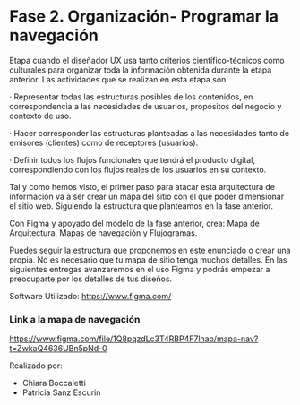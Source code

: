 # Fase 2. Organización- Programar la navegación

Etapa cuando el diseñador UX usa tanto criterios científico-técnicos como culturales para organizar toda la información obtenida durante la etapa anterior. Las actividades que se realizan en esta etapa son:

·        Representar todas las estructuras posibles de los contenidos, en correspondencia a las necesidades de usuarios, propósitos del negocio y contexto de uso.

·        Hacer corresponder las estructuras planteadas a las necesidades tanto de emisores (clientes) como de receptores (usuarios).

·        Definir todos los flujos funcionales que tendrá el producto digital, correspondiendo con los flujos reales de los usuarios en su contexto.

Tal y como hemos visto, el primer paso para atacar esta arquitectura de información va a ser crear un mapa del sitio con el que poder dimensionar el sitio web. Siguiendo la estructura que planteamos en la fase anterior. 

Con Figma y apoyado del modelo de la fase anterior, crea: Mapa de Arquitectura, Mapas de navegación y Flujogramas.

Puedes seguir la estructura que proponemos en este enunciado o crear una propia. No es necesario que tu mapa de sitio tenga muchos detalles. En las siguientes entregas avanzaremos en el uso Figma y podrás empezar a preocuparte por los detalles de tus diseños.

 Software Utilizado:
https://www.figma.com/

### Link a la mapa de navegación
https://www.figma.com/file/1Q8pqzdLc3T4RBP4F7lnao/mapa-nav?t=ZwkaQ4636UBn5pNd-0

Realizado por: 
- Chiara Boccaletti
- Patricia Sanz Escurin
